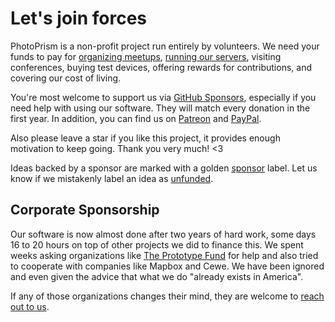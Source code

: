 # Let's join forces

PhotoPrism is a non-profit project run entirely by volunteers. We need your funds to pay for 
[organizing meetups](https://github.com/photoprism/photoprism/wiki/Meetups),
[running our servers](https://github.com/photoprism/photoprism/wiki/Infrastructure),
visiting conferences, buying test devices, offering rewards for contributions, and covering our cost of living.

You're most welcome to support us via [GitHub Sponsors](https://github.com/sponsors/lastzero), 
especially if you need help with using our software. They will match every donation in the first year.
In addition, you can find us on [Patreon](https://www.patreon.com/photoprism) and [PayPal](https://www.paypal.me/photoprism). 

Also please leave a star if you like this project, it provides enough motivation to keep going. Thank you very much! <3

Ideas backed by a sponsor are marked with a golden [sponsor](https://github.com/photoprism/photoprism/issues?q=is%3Aissue+is%3Aopen+label%3Asponsor) label.
Let us know if we mistakenly label an idea as [unfunded](https://github.com/photoprism/photoprism/issues?q=is%3Aissue+is%3Aopen+label%3Aunfunded).

## Corporate Sponsorship ##

Our software is now almost done after two years of hard work, some days 16 to 20 hours on top of other projects we
did to finance this. We spent weeks asking organizations like [The Prototype Fund](https://prototypefund.de/en/) 
for help and also tried to cooperate with companies like Mapbox and Cewe. We have been ignored and even given
the advice that what we do "already exists in America".

If any of those organizations changes their mind, they are welcome to [reach out to us](mailto:hello@photoprism.org).
